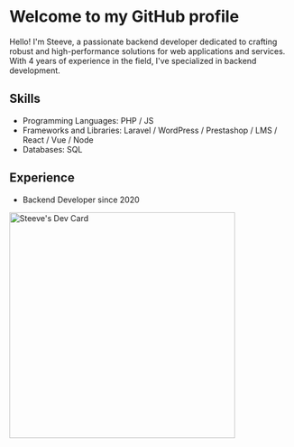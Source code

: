 # Welcome to my GitHub profile

Hello! I'm Steeve, a passionate backend developer dedicated to crafting robust and high-performance solutions for web applications and services. With 4 years of experience in the field, I've specialized in backend development.

## Skills

- Programming Languages: PHP / JS
- Frameworks and Libraries: Laravel / WordPress / Prestashop / LMS / React / Vue / Node
- Databases: SQL

## Experience

- Backend Developer since 2020

  
<a href="https://app.daily.dev/steeve1301"><img src="https://api.daily.dev/devcards/5107bb85ba814f78b67d0232a283c9f3.png?r=len" width="400" alt="Steeve's Dev Card"/></a>
